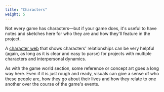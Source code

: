```yaml
---
title: "Characters"
weight: 5
---
```



Not every game has characters—but if your game does, it's useful to have notes and sketches here for who they are and
how they'll feature in the project.

A [character web](https://www.gamedeveloper.com/design/it-builds-character-character-development-techniques-in-games) that
shows characters' relationships can be very helpful (again, as long as it is clear and easy to parse) for projects with
multiple characters and interpersonal dynamics.

As with the game world section, some reference or concept art goes a long way here. Even if it is just rough and ready,
visuals can give a sense of who these people are, how they go about their lives and how they relate to one another over
the course of the game's events.
